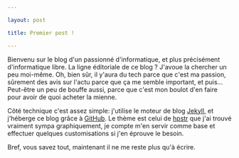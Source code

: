 ```yaml
---

layout: post

title: Premier post !

---
```


Bienvenu sur le blog d'un passionné d'informatique, et plus précisément d'informatique libre. La ligne éditoriale de ce blog ? J'avoue la chercher un peu moi-même. Oh, bien sûr, il y'aura du tech parce que c'est ma passion, sûrement des avis sur l'actu parce que ça me semble important, et puis... Peut-être un peu de bouffe aussi, parce que c'est mon boulot d'en faire pour avoir de quoi acheter la mienne.  

Côté technique c'est assez simple: j'utilise le moteur de blog [Jekyll](http://jekyllrb.com/), et j'héberge ce blog grâce à [GitHub](http://github.com). Le thème est celui de [hpstr](https://github.com/mmistakes/hpstr-jekyll-theme) que j'ai trouvé vraiment sympa graphiquement, je compte m'en servir comme base et effectuer quelques customisations si j'en éprouve le besoin.

Bref, vous savez tout, maintenant il ne me reste plus qu'à écrire.
